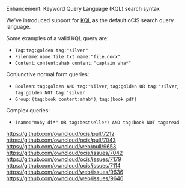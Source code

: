Enhancement: Keyword Query Language (KQL) search syntax

We've introduced support for [KQL](https://learn.microsoft.com/en-us/sharepoint/dev/general-development/keyword-query-language-kql-syntax-reference) as the default oCIS search query language.

Some examples of a valid KQL query are:

* `Tag`: `tag:golden tag:"silver"`
* `Filename`: `name:file.txt name:"file.docx"`
* `Content`: `content:ahab content:"captain aha*"`

Conjunctive normal form queries:

* `Boolean`: `tag:golden AND tag:"silver`, `tag:golden OR tag:"silver`, `tag:golden NOT tag:"silver`
* `Group`: `(tag:book content:ahab*)`, `tag:(book pdf)`

Complex queries:

* `(name:"moby di*" OR tag:bestseller) AND tag:book NOT tag:read`

https://github.com/owncloud/ocis/pull/7212
https://github.com/owncloud/ocis/pull/7043
https://github.com/owncloud/web/pull/9653
https://github.com/owncloud/ocis/issues/7042
https://github.com/owncloud/ocis/issues/7179
https://github.com/owncloud/ocis/issues/7114
https://github.com/owncloud/web/issues/9636
https://github.com/owncloud/web/issues/9646
